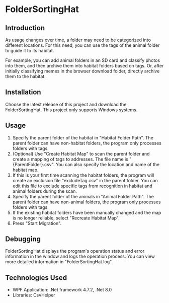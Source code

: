 # FolderSortingHat

## Introduction

As usage changes over time, a folder may need to be categorized into different locations.
For this need, you can use the tags of the animal folder to guide it to its habitat.

For example, you can add animal folders in an SD card and classify photos into them, and then archive them into habitat folders based on tags.
Or, after initially classifying memes in the browser download folder, directly archive them to the habitat.

## Installation

Choose the latest release of this project and download the FolderSortingHat.
This project only supports Windows systems.

## Usage

1. Specify the parent folder of the habitat in "Habitat Folder Path". The parent folder can have non-habitat folders, the program only processes folders with tags.
2. (Optional) Use "Create Habitat Map" to scan the parent folder and create a mapping of tags to addresses.
   The file name is "{ParentFolder}.csv".
You can also specify the location and name of the habitat map.
3. If this is your first time scanning the habitat folders,
the program will create an exclusion file "excludeTag.csv" in the parent folder.
You can edit this file to exclude specific tags from recognition in habitat and animal folders during the scan.
4. Specify the parent folder of the animals in "Animal Folder Path".
The parent folder can have non-animal folders, the program only processes folders with tags.
5. If the existing habitat folders have been manually changed and the map is no longer reliable,
select "Recreate Habitat Map".
6. Press "Start Migration".

## Debugging

FolderSortingHat displays the program's operation status and error information in the window and logs the operation process.
You can view more detailed information in "FolderSortingHat.log".

## Technologies Used

- WPF Application: .Net framework 4.7.2, .Net 8.0
- Libraries: CsvHelper
